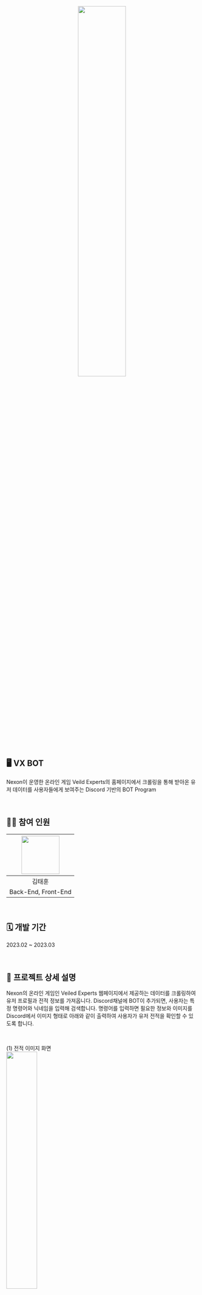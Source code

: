 <p align="center">
  <img src="https://github.com/user-attachments/assets/e60d0ea7-9afc-40e7-9b18-037b7b8cec34" width="50%">
</p>

## 🖥️ VX BOT
Nexon이 운영한 온라인 게임 Veild Experts의 홈페이지에서 크롤링을 통해  받아온 유저 데이터를 사용자들에게 보여주는 Discord 기반의  BOT Program

<br>

## 🧑‍💻 참여 인원
|  <img src="https://github.com/user-attachments/assets/9bbe9e79-04b6-44b1-a68c-eae5a049c2ad" width="100" height="100">  |
|:---:|
| 김태훈 |
| Back-End, Front-End|

<br>

## 🗓️ 개발 기간
2023.02 ~ 2023.03

<br>

## 📁 프로젝트 상세 설명
Nexon의 온라인 게임인 Veiled Experts 웹페이지에서 제공하는 데이터를 크롤링하여 유저 프로필과 전적 정보를 가져옵니다. Discord채널에 BOT이 추가되면, 사용자는 특정 명령어와 닉네임을 입력해 검색합니다. 명령어를 입력하면 필요한 정보와 이미지를 Discord에서 이미지 형태로 아래와 같이 출력하여 사용자가 유저 전적을 확인할 수 있도록 합니다.

  <br>

  (1) 전적 이미지 화면  
  <img src="https://github.com/user-attachments/assets/418361da-42c0-4bfb-8977-9d9db2e89a94" width="40%">  
  명령어를 통해 사용자에게 제공되는 전적 이미지 화면입니다.

<br>

| 명령어                 | 기능                                                                                  |
| ---                    | ---                                                                                   |
| /전적 [닉네임]          | 검색한 [닉네임]을 가진 유저의 전적을 Discord 채널에서 이미지로 제공합니다.                                       |

<br>

## ✏️ 배운 내용
- RESTful API 학습
- Discord API를 사용하여 Discord Bot 개발
- HTTP 요청 처리 및 JSON 데이터 파싱 학습
- API 호출 및 데이터 처리 중 발생한 오류를 디버깅하고 해결하는 방법 학습

<br>

## 🛠️ 사용 기술
[![My Skills](https://skillicons.dev/icons?i=discord,flask,js,python,replit)](https://skillicons.dev)
